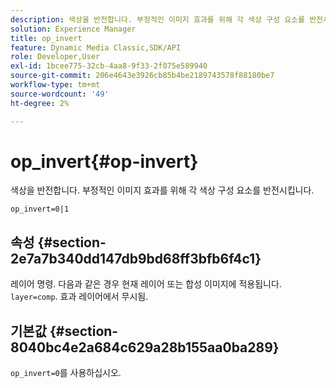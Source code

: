 ```yaml
---
description: 색상을 반전합니다. 부정적인 이미지 효과를 위해 각 색상 구성 요소를 반전시킵니다.
solution: Experience Manager
title: op_invert
feature: Dynamic Media Classic,SDK/API
role: Developer,User
exl-id: 1bcee775-32cb-4aa8-9f33-2f075e589940
source-git-commit: 206e4643e3926cb85b4be2189743578f88180be7
workflow-type: tm+mt
source-wordcount: '49'
ht-degree: 2%

---
```


# op_invert{#op-invert}

색상을 반전합니다. 부정적인 이미지 효과를 위해 각 색상 구성 요소를 반전시킵니다.

`op_invert=0|1`

## 속성 {#section-2e7a7b340dd147db9bd68ff3bfb6f4c1}

레이어 명령. 다음과 같은 경우 현재 레이어 또는 합성 이미지에 적용됩니다. `layer=comp`. 효과 레이어에서 무시됨.

## 기본값 {#section-8040bc4e2a684c629a28b155aa0ba289}

`op_invert=0`를 사용하십시오.
